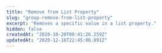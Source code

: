 ```yaml
---
title: "Remove from List Property"
slug: "group-remove-from-list-property"
excerpt: "Removes a specific value in a list property."
hidden: false
createdAt: "2020-10-20T00:41:26.259Z"
updatedAt: "2020-12-16T22:45:06.891Z"
---
```

